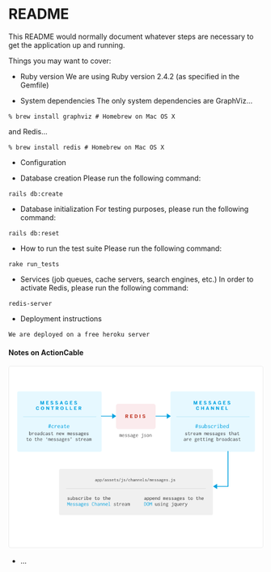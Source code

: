 # README

This README would normally document whatever steps are necessary to get the
application up and running.

Things you may want to cover:

* Ruby version
We are using Ruby version 2.4.2 (as specified in the Gemfile)

* System dependencies
The only system dependencies are GraphViz...
```
% brew install graphviz # Homebrew on Mac OS X
```
and Redis...
```
% brew install redis # Homebrew on Mac OS X
```

* Configuration

* Database creation
Please run the following command:
```
rails db:create
```

* Database initialization
For testing purposes, please run the following command:
```
rails db:reset
```

* How to run the test suite
Please run the following command:
```
rake run_tests
```

* Services (job queues, cache servers, search engines, etc.)
In order to activate Redis, please run the following command:
```
redis-server
```

* Deployment instructions
```
We are deployed on a free heroku server
```

#### Notes on ActionCable

![actioncable-1](app/assets/images/actioncable-1.png)


* ...
